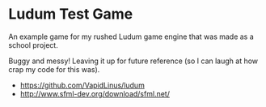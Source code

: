 Ludum Test Game
=====
An example game for my rushed Ludum game engine that was made as a school project.

Buggy and messy! Leaving it up for future reference (so I can laugh at how crap my code for this was).

* https://github.com/VapidLinus/ludum
* http://www.sfml-dev.org/download/sfml.net/
